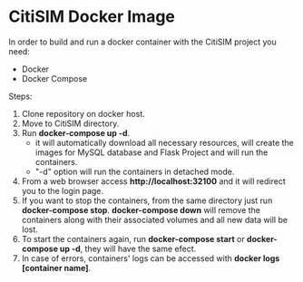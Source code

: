 <h1>CitiSIM Docker Image</h1>

In order to build and run a docker container with the CitiSIM project you need:
  - Docker
  - Docker Compose
  

Steps:
  1. Clone repository on docker host.
  2. Move to CitiSIM directory.
  3. Run <strong>docker-compose up -d</strong>.
      - it will automatically download all necessary resources, 
        will create the images for MySQL database and Flask Project 
        and will run the containers.
      - "-d" option will run the containers in detached mode.
  4. From a web browser access <strong>http://localhost:32100</strong> and it will redirect you to the login page.
  5. If you want to stop the containers, from the same directory just run <strong>docker-compose stop</strong>.
     <strong>docker-compose down</strong> will remove the containers along with their associated volumes and all new data will be lost.
  6. To start the containers again, run <strong>docker-compose start</strong> or <strong>docker-compose up -d</strong>, they will have the same efect.
  7. In case of errors, containers' logs can be accessed with <strong>docker logs [container name]</strong>.
